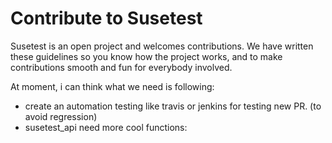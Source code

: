 # Contribute to Susetest 

Susetest is an open project and welcomes contributions. We have written these
guidelines so you know how the project works, and to make contributions smooth
and fun for everybody involved.

At moment, i can think what we need is following:

* create an automation testing like travis or jenkins for testing new PR. (to avoid regression)
* susetest_api need more cool functions:

